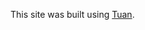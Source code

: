 This site was built using [Tuan](http://tinhonghot.com/viec-lam/tinhonghot-com-tim-viec-lam-nhanh-chong-voi-mot-vai-bi-quyet-sau-c10851.html).
